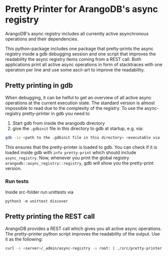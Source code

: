 # Pretty Printer for ArangoDB's async registry

ArangoDB's async registry includes all currently active asynchronous operations and their dependencies.

This python-package includes one package that pretty-prints the async registry inside a gdb debugging session and one script that improves the readability the async registry items coming from a REST call. Both applications print all active async operations in form of stacktraces with one operation per line and use some ascii-art to improve the readability.

## Pretty printing in gdb

When debugging, it can be helful to get an overview of all active async operations at the current execution state. The standard version is almost impossible to read due to the complexity of the registry. To use the async-registry pretty-printer in gdb you need to 
1. Start gdb from inside the arangodb directory
2. give the `.gdbinit` file in this directory to gdb at startup, e.g. via:
```sh
gdb -ix <path to the .gdbinit file in this directory> <executable via --args or pid via -p>
```
This ensures that the pretty-printer is loaded to gdb. You can check if it is loaded inside gdb with `info pretty-print` which should include `async_registry`. Now, whenever you print the global registry `arangodb::async_registry::registry`, gdb will show you the pretty-print version.

### Run tests

Inside src-folder run unittests via
```
python3 -m unittest discover
```

## Pretty printing the REST call

ArangoDB provides a REST call which gives you all active async operations. The pretty-printer python script improves the readability of the output. Use it as the following:

```sh
curl -s <server>/_admin/async-registry -u root: | ./src/pretty-printer.py
```
